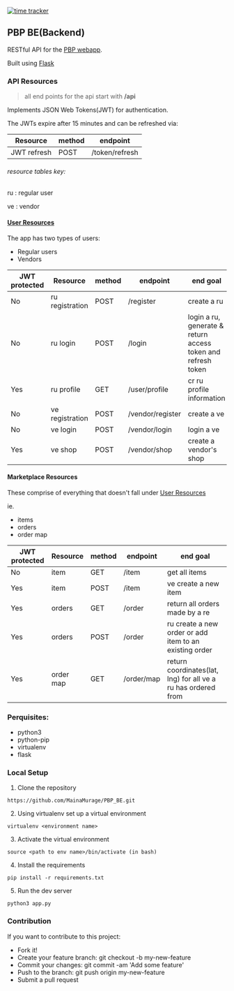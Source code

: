 [![time tracker](https://wakatime.com/badge/github/MainaMurage/PBP_BE.svg)](https://wakatime.com/badge/github/MainaMurage/PBP_BE)
## PBP BE(Backend)
RESTful API for the [PBP webapp](https://github.com/MainaMurage/PBP-FE). 

Built using [Flask](https://flask.palletsprojects.com/en/1.1.x/)

### API Resources
> all end points for the api start with **/api**

Implements JSON Web Tokens(JWT) for authentication.

The JWTs expire after 15 minutes and can be refreshed via:

| Resource        | method | endpoint  |
| --------------- | ------ | --------- |
| JWT refresh     | POST   | /token/refresh |

###### resource tables key:
ru
 : regular user
 
ve
: vendor

#### [User Resources](#user-resources)
The app has two types of users:
- Regular users
- Vendors

| JWT protected | Resource        | method | endpoint  | end goal |
| ------------- | --------------- | ------ | --------- | -------- |
| No            | ru registration | POST   | /register | create a ru |
| No            | ru login        | POST   | /login    | login a ru, generate & return access token and refresh token |
| Yes           | ru profile      | GET    | /user/profile | cr ru profile information |
| No            | ve registration | POST   | /vendor/register | create a ve |
| No            | ve login        | POST   | /vendor/login | login a ve |
| Yes           | ve shop         | POST   | /vendor/shop | create a vendor's shop |

#### Marketplace Resources
These comprise of everything that doesn't fall under [User Resources](#user-resources)

ie.
- items
- orders
- order map

| JWT protected | Resource        | method | endpoint  | end goal |
| ------------- | --------------- | ------ | --------- | -------- |
| No            | item            | GET    | /item     | get all items |
| Yes           | item            | POST   | /item     | ve create a new item |
| Yes           | orders          | GET    | /order    | return all orders made by a re |
| Yes           | orders          | POST   | /order    | ru create a new order or add item to an existing order |
| Yes           | order map       | GET    | /order/map | return coordinates(lat, lng) for all ve a ru has ordered from |

### Perquisites:
- python3
- python-pip
- virtualenv
- flask

### Local Setup
1. Clone the repository
```
https://github.com/MainaMurage/PBP_BE.git
```
2. Using virtualenv set up a virtual environment
```
virtualenv <environment name>
```
3. Activate the virtual environment
```
source <path to env name>/bin/activate (in bash)
```
4. Install the requirements
```
pip install -r requirements.txt
```
5. Run the dev server
```
python3 app.py 
```

### Contribution

 If you want to contribute to this project:
- Fork it!
- Create your feature branch: git checkout -b my-new-feature
- Commit your changes: git commit -am 'Add some feature'
- Push to the branch: git push origin my-new-feature
- Submit a pull request
